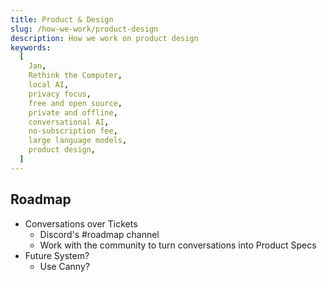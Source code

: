 ```yaml
---
title: Product & Design
slug: /how-we-work/product-design
description: How we work on product design
keywords:
  [
    Jan,
    Rethink the Computer,
    local AI,
    privacy focus,
    free and open source,
    private and offline,
    conversational AI,
    no-subscription fee,
    large language models,
    product design,
  ]
---
```


## Roadmap

- Conversations over Tickets
  - Discord's #roadmap channel
  - Work with the community to turn conversations into Product Specs
- Future System?
  - Use Canny?
